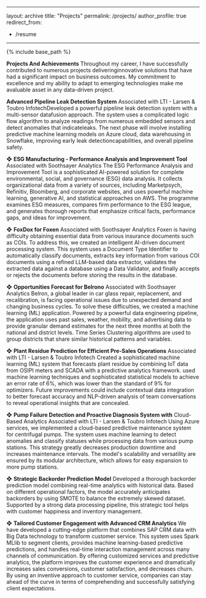 
---
layout: archive
title: "Projects"
permalink: /projects/
author_profile: true
redirect_from:
  - /resume
---

{% include base_path %}

**Projects And Achievements**
Throughout my career, I have successfully contributed to numerous projects deliveringinnovative solutions that have had a significant impact on business outcomes. My
commitment to excellence and my ability to adapt to emerging technologies make me avaluable asset in any data-driven project.


**Advanced Pipeline Leak Detection System**
Associated with LTI - Larsen & Toubro InfotechDeveloped a powerful pipeline leak detection system with a multi-sensor datafusion approach. The system uses a complicated logic flow algorithm to analyze
readings from numerous embedded sensors and detect anomalies that indicateleaks. The next phase will involve installing predictive machine learning models
on Azure cloud, data warehousing in Snowflake, improving early leak detectioncapabilities, and overall pipeline safety.


❖ **ESG Manufacturing - Performance Analysis and Improvement Tool**
Associated with Soothsayer Analytics
The ESG Performance Analysis and Improvement Tool is a sophisticated
AI-powered solution for complete environmental, social, and governance (ESG)
data analysis. It collects organizational data from a variety of sources, including
Marketpsych, Refinitiv, Bloomberg, and corporate websites, and uses powerful
machine learning, generative AI, and statistical approaches on AWS. The
programme examines ESG measures, compares firm performance to the ESG
league, and generates thorough reports that emphasize critical facts,
performance gaps, and ideas for improvement.

❖ **FoxDox for Foxen**
Associated with Soothsayer Analytics
Foxen is having difficulty obtaining essential data from various insurance
documents such as COIs. To address this, we created an intelligent AI-driven
document processing system. This system uses a Document Type Identifier to
automatically classify documents, extracts key information from various COI
documents using a refined LLM-based data extractor, validates the extracted
data against a database using a Data Validator, and finally accepts or rejects the
documents before storing the results in the database.

❖ **Opportunities Forecast for Belrono**
Associated with Soothsayer Analytics
Belron, a global leader in car glass repair, replacement, and recalibration, is facing
operational issues due to unexpected demand and changing business cycles. To
solve these difficulties, we created a machine learning (ML) application. Powered
by a powerful data engineering pipeline, the application uses past sales, weather,
mobility, and advertising data to provide granular demand estimates for the next
three months at both the national and district levels. Time Series Clustering
algorithms are used to group districts that share similar historical patterns and
variables.

❖ **Plant Residue Prediction for Efficient Pre-Sales Operations**
Associated with LTI - Larsen & Toubro Infotech
Created a sophisticated machine learning (ML) system that forecasts plant
residue by combining IoT data from OSIPI meters and SCADA with a predictive
analytics framework. used machine learning techniques and sophisticated
statistical models to achieve an error rate of 6%, which was lower than the
standard of 9% for optimizers. Future improvements could include contextual
data integration to better forecast accuracy and NLP-driven analysis of team
conversations to reveal operational insights that are concealed.

❖ **Pump Failure Detection and Proactive Diagnosis System with**
Cloud-Based Analytics
Associated with LTI - Larsen & Toubro Infotech
Using Azure services, we implemented a cloud-based predictive maintenance
system for centrifugal pumps. The system uses machine learning to detect
anomalies and classify statuses while processing data from various pump
stations. This strategy greatly decreases production downtime and increases
maintenance intervals. The model's scalability and versatility are ensured by its
modular architecture, which allows for easy expansion to more pump stations.

❖ **Strategic Backorder Prediction Model**
Developed a thorough backorder prediction model combining real-time analytics
with historical data. Based on different operational factors, the model accurately
anticipates backorders by using SMOTE to balance the extremely skewed
dataset. Supported by a strong data processing pipeline, this strategic tool helps
with customer happiness and inventory management.

❖ **Tailored Customer Engagement with Advanced CRM Analytics**
We have developed a cutting-edge platform that combines SAP CRM data with
Big Data technology to transform customer service. This system uses Spark
MLlib to segment clients, provides machine learning-based predictive predictions,
and handles real-time interaction management across many channels of
communication. By offering customized services and predictive analytics, the
platform improves the customer experience and dramatically increases sales
conversions, customer satisfaction, and decreases churn. By using an inventive
approach to customer service, companies can stay ahead of the curve in terms
of comprehending and successfully satisfying client expectations.

